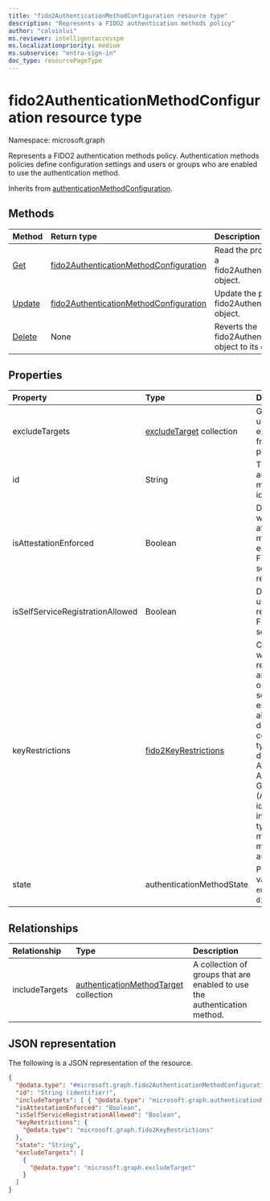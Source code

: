 ```yaml
---
title: "fido2AuthenticationMethodConfiguration resource type"
description: "Represents a FIDO2 authentication methods policy"
author: "calvinlui"
ms.reviewer: intelligentaccesspm
ms.localizationpriority: medium
ms.subservice: "entra-sign-in"
doc_type: resourcePageType
---
```


# fido2AuthenticationMethodConfiguration resource type

Namespace: microsoft.graph

Represents a FIDO2 authentication methods policy. Authentication methods policies define configuration settings and users or groups who are enabled to use the authentication method.

Inherits from [authenticationMethodConfiguration](../resources/authenticationmethodconfiguration.md).


## Methods
|Method|Return type|Description|
|:---|:---|:---|
|[Get](../api/fido2authenticationmethodconfiguration-get.md)|[fido2AuthenticationMethodConfiguration](../resources/fido2authenticationmethodconfiguration.md)|Read the properties and relationships of a fido2AuthenticationMethodConfiguration object.|
|[Update](../api/fido2authenticationmethodconfiguration-update.md)|[fido2AuthenticationMethodConfiguration](../resources/fido2authenticationmethodconfiguration.md)|Update the properties of a fido2AuthenticationMethodConfiguration object.|
|[Delete](../api/fido2authenticationmethodconfiguration-delete.md)|None|Reverts the fido2AuthenticationMethodConfiguration object to its default configuration.|


## Properties
|Property|Type|Description|
|:---|:---|:---|
|excludeTargets|[excludeTarget](../resources/excludetarget.md) collection|Groups of users that are excluded from the policy.|
|id|String|The authentication method policy identifier.|
|isAttestationEnforced|Boolean|Determines whether attestation must be enforced for FIDO2 security key registration.|
|isSelfServiceRegistrationAllowed|Boolean|Determines if users can register new FIDO2 security keys.|
|keyRestrictions|[fido2KeyRestrictions](../resources/fido2keyrestrictions.md)|Controls whether key restrictions are enforced on FIDO2 security keys, either allowing or disallowing certain key types as defined by Authenticator Attestation GUID (AAGUID), an identifier that indicates the type (e.g. make and model) of the authenticator.|
|state|authenticationMethodState|Possible values are: `enabled`, `disabled`.|

## Relationships
|Relationship|Type|Description|
|:---|:---|:---|
|includeTargets|[authenticationMethodTarget](../resources/authenticationmethodtarget.md) collection|A collection of groups that are enabled to use the authentication method.|

## JSON representation
The following is a JSON representation of the resource.
<!-- {
  "blockType": "resource",
  "keyProperty": "id",
  "@odata.type": "microsoft.graph.fido2AuthenticationMethodConfiguration",
  "baseType": "microsoft.graph.authenticationMethodConfiguration",
  "openType": false
}
-->
``` json
{
  "@odata.type": "#microsoft.graph.fido2AuthenticationMethodConfiguration",
  "id": "String (identifier)",
  "includeTargets": [ { "@odata.type": "microsoft.graph.authenticationMethodTarget" } ],
  "isAttestationEnforced": "Boolean",
  "isSelfServiceRegistrationAllowed": "Boolean",
  "keyRestrictions": {
    "@odata.type": "microsoft.graph.fido2KeyRestrictions"
  },
  "state": "String",
  "excludeTargets": [
    {
      "@odata.type": "microsoft.graph.excludeTarget"
    }
  ]
}
```
